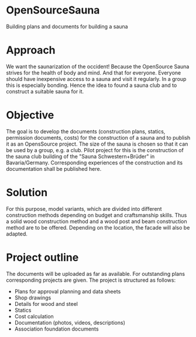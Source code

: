 # OpenSourceSauna
Building plans and documents for building a sauna

# Approach
We want the saunarization of the occident! Because the OpenSource Sauna strives for the health of body and mind. And that for everyone. Everyone should have inexpensive access to a sauna and visit it regularly. In a group this is especially bonding. Hence the idea to found a sauna club and to construct a suitable sauna for it.

# Objective
The goal is to develop the documents (construction plans, statics, permission documents, costs) for the construction of a sauna and to publish it as an OpensSource project. The size of the sauna is chosen so that it can be used by a group, e.g. a club. Pilot project for this is the construction of the sauna club building of the "Sauna Schwestern+Brüder" in Bavaria/Germany. Corresponding experiences of the construction and its documentation shall be published here.

# Solution
For this purpose, model variants, which are divided into different construction methods depending on budget and craftsmanship skills. Thus a solid wood construction method and a wood post and beam construction method are to be offered. Depending on the location, the facade will also be adapted.

# Project outline
The documents will be uploaded as far as available. For outstanding plans corresponding projects are given. The project is structured as follows:

- Plans for approval planning and data sheets
- Shop drawings
- Details for wood and steel
- Statics
- Cost calculation
- Documentation (photos, videos, descriptions)
- Association foundation documents
